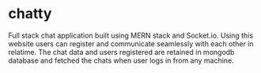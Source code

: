 # chatty
Full stack chat application built using MERN stack and Socket.io. Using this website users can register and  communicate seamlessly with each other in relatime. The chat data and users registered are retained in mongodb database and fetched the chats when user logs in from any machine.  
